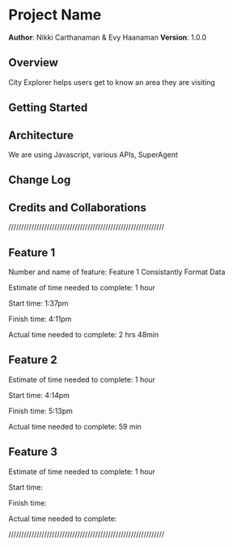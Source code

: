 # Project Name

**Author**: Nikki Carthanaman & Evy Haanaman
**Version**: 1.0.0

## Overview
City Explorer helps users get to know an area they are visiting
<!-- Provide a high level overview of what this application is and why you are building it, beyond the fact that it's an assignment for this class. (i.e. What's your problem domain?) -->

## Getting Started
<!-- What are the steps that a user must take in order to build this app on their own machine and get it running? -->

## Architecture
We are using Javascript, various APIs, SuperAgent
<!-- Provide a detailed description of the application design. What technologies (languages, libraries, etc) you're using, and any other relevant design information. -->

## Change Log
<!-- Use this area to document the iterative changes made to your application as each feature is successfully implemented. Use time stamps. Here's an examples:-->



## Credits and Collaborations

<!-- Give credit (and a link) to other people or resources that helped you build this application. -->

/////////////////////////////////////////////////////////////

## Feature 1
Number and name of feature: Feature 1 Consistantly Format Data

Estimate of time needed to complete:  1 hour

Start time: 1:37pm

Finish time: 4:11pm

Actual time needed to complete: 2 hrs 48min

## Feature 2
Estimate of time needed to complete:  1 hour

Start time: 4:14pm

Finish time: 5:13pm

Actual time needed to complete: 59 min

## Feature 3
Estimate of time needed to complete:  1 hour

Start time: 

Finish time: 

Actual time needed to complete: 

/////////////////////////////////////////////////////////////